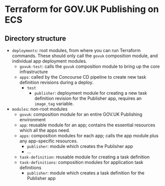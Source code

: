 # Terraform for GOV.UK Publishing on ECS

## Directory structure

* `deployments`: root modules, from where you can run Terraform commands. These
  should only call the `govuk` composition module, and individual app deployment
  modules.
    * `govuk-test`: calls the `govuk` composition module to bring up the core
      infrastructure
    * `apps`: called by the Concourse CD pipeline to create new task definition
      revisions during a deploy.
        * `test`
          * `publisher`: deployment module for creating a new task definition
            revision for the Publisher app, requires an `image_tag` variable.
* `modules`: non-root modules
    * `govuk`: composition module for an entire GOV.UK Publishing environment
    * `app`: reusable module for an app; contains the essential resources which all the apps need.
    * `apps`: composition modules for each app; calls the app module plus any
      app-specific resources.
        * `publisher`: module which creates the Publisher app
        * ...
    * `task-definition`: reusable module for creating a task definition
    * `task-definitions`: composition modules for application task definitions
        * `publisher`: module which creates a task definition for the Publisher app
